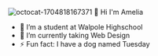 
![octocat-1704818167371](https://github.com/dursoa/dursoa/assets/155670670/0e8a65f9-d405-4656-9154-5473c1ed65fa)
👋 Hi I'm Amelia
- 🔭 I’m a student at Walpole Highschool
- 🌱 I’m currently taking Web Design
- ⚡ Fun fact: I have a dog named Tuesday
